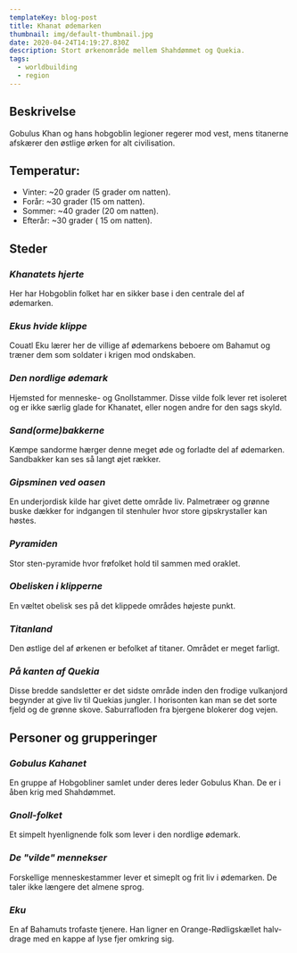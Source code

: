 ```yaml
---
templateKey: blog-post
title: Khanat ødemarken
thumbnail: img/default-thumbnail.jpg
date: 2020-04-24T14:19:27.830Z
description: Stort ørkenområde mellem Shahdømmet og Quekia.
tags:
  - worldbuilding
  - region
---
```

## Beskrivelse
Gobulus Khan og hans hobgoblin legioner regerer mod vest, mens titanerne afskærer den østlige ørken for alt civilisation.

## Temperatur:
- Vinter: ~20 grader (5 grader om natten).
- Forår: ~30 grader (15 om natten).
- Sommer: ~40 grader (20 om natten).
- Efterår:  ~30 grader ( 15 om natten).

## Steder
### _Khanatets hjerte_
Her har Hobgoblin folket har en sikker base i den centrale del af ødemarken.

### _Ekus hvide klippe_
Couatl Eku lærer her de villige af ødemarkens beboere om Bahamut og træner dem som soldater i krigen mod ondskaben.  

### _Den nordlige ødemark_
Hjemsted for menneske- og Gnollstammer. Disse vilde folk lever ret isoleret og er ikke særlig glade for Khanatet, eller nogen andre for den sags skyld.

### _Sand(orme)bakkerne_
Kæmpe sandorme hærger denne meget øde og forladte del af ødemarken. Sandbakker kan ses så langt øjet rækker.

### _Gipsminen ved oasen_
En underjordisk kilde har givet dette område liv. Palmetræer og grønne buske dækker for indgangen til stenhuler hvor store gipskrystaller kan høstes.

### _Pyramiden_
Stor sten-pyramide hvor frøfolket hold til sammen med oraklet.

### _Obelisken i klipperne_
En væltet obelisk ses på det klippede områdes højeste punkt.

### _Titanland_
Den østlige del af ørkenen er befolket af titaner. Området er meget farligt.

### _På kanten af Quekia_
Disse bredde sandsletter er det sidste område inden den frodige vulkanjord begynder at give liv til Quekias jungler. I horisonten kan man se det sorte fjeld og de grønne skove. Saburrafloden fra bjergene blokerer dog vejen.

## Personer og grupperinger
### _Gobulus Kahanet_
En gruppe af Hobgobliner samlet under deres leder Gobulus Khan. De er i åben krig med Shahdømmet.

### _Gnoll-folket_
Et simpelt hyenlignende folk som lever i den nordlige ødemark.

### _De "vilde" mennekser_
Forskellige menneskestammer lever et simeplt og frit liv i ødemarken. De taler ikke længere det almene sprog.

### _Eku_
En af Bahamuts trofaste tjenere. Han ligner en Orange-Rødligskællet halv-drage med en kappe af lyse fjer omkring sig.
